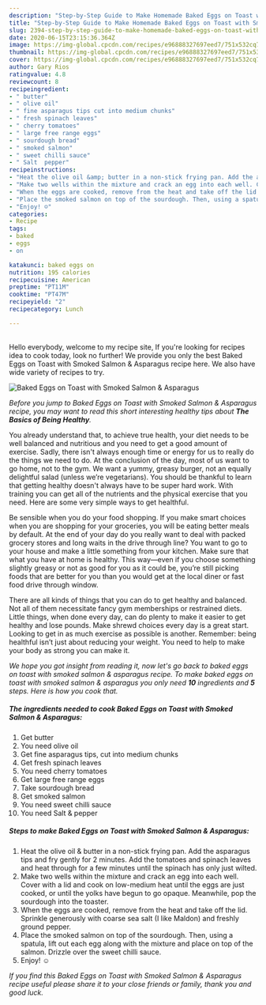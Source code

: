 ```yaml
---
description: "Step-by-Step Guide to Make Homemade Baked Eggs on Toast with Smoked Salmon &amp;amp; Asparagus"
title: "Step-by-Step Guide to Make Homemade Baked Eggs on Toast with Smoked Salmon &amp;amp; Asparagus"
slug: 2394-step-by-step-guide-to-make-homemade-baked-eggs-on-toast-with-smoked-salmon-and-amp-asparagus
date: 2020-06-15T23:15:36.364Z
image: https://img-global.cpcdn.com/recipes/e96888327697eed7/751x532cq70/baked-eggs-on-toast-with-smoked-salmon-asparagus-recipe-main-photo.jpg
thumbnail: https://img-global.cpcdn.com/recipes/e96888327697eed7/751x532cq70/baked-eggs-on-toast-with-smoked-salmon-asparagus-recipe-main-photo.jpg
cover: https://img-global.cpcdn.com/recipes/e96888327697eed7/751x532cq70/baked-eggs-on-toast-with-smoked-salmon-asparagus-recipe-main-photo.jpg
author: Gary Rios
ratingvalue: 4.8
reviewcount: 8
recipeingredient:
- " butter"
- " olive oil"
- " fine asparagus tips cut into medium chunks"
- " fresh spinach leaves"
- " cherry tomatoes"
- " large free range eggs"
- " sourdough bread"
- " smoked salmon"
- " sweet chilli sauce"
- " Salt  pepper"
recipeinstructions:
- "Heat the olive oil &amp; butter in a non-stick frying pan. Add the asparagus tips and fry gently for 2 minutes. Add the tomatoes and spinach leaves and heat through for a few minutes until the spinach has only just wilted."
- "Make two wells within the mixture and crack an egg into each well. Cover with a lid and cook on low-medium heat until the eggs are just cooked, or until the yolks have begun to go opaque. Meanwhile, pop the sourdough into the toaster."
- "When the eggs are cooked, remove from the heat and take off the lid. Sprinkle generously with coarse sea salt (I like Maldon) and freshly ground pepper."
- "Place the smoked salmon on top of the sourdough. Then, using a spatula, lift out each egg along with the mixture and place on top of the salmon. Drizzle over the sweet chilli sauce."
- "Enjoy! ☺️"
categories:
- Recipe
tags:
- baked
- eggs
- on

katakunci: baked eggs on 
nutrition: 195 calories
recipecuisine: American
preptime: "PT11M"
cooktime: "PT47M"
recipeyield: "2"
recipecategory: Lunch

---
```

<br>
Hello everybody, welcome to my recipe site, If you're looking for recipes idea to cook today, look no further! We provide you only the best Baked Eggs on Toast with Smoked Salmon &amp; Asparagus recipe here. We also have wide variety of recipes to try.
<br>


![Baked Eggs on Toast with Smoked Salmon &amp; Asparagus](https://img-global.cpcdn.com/recipes/e96888327697eed7/751x532cq70/baked-eggs-on-toast-with-smoked-salmon-asparagus-recipe-main-photo.jpg)

<i>Before you jump to Baked Eggs on Toast with Smoked Salmon &amp; Asparagus recipe, you may want to read this short interesting healthy tips about <strong>The Basics of Being Healthy</strong>.</i>

You already understand that, to achieve true health, your diet needs to be well balanced and nutritious and you need to get a good amount of exercise. Sadly, there isn't always enough time or energy for us to really do the things we need to do. At the conclusion of the day, most of us want to go home, not to the gym. We want a yummy, greasy burger, not an equally delightful salad (unless we’re vegetarians). You should be thankful to learn that getting healthy doesn't always have to be super hard work. With training you can get all of the nutrients and the physical exercise that you need. Here are some very simple ways to get healthful.

Be sensible when you do your food shopping. If you make smart choices when you are shopping for your groceries, you will be eating better meals by default. At the end of your day do you really want to deal with packed grocery stores and long waits in the drive through line? You want to go to your house and make a little something from your kitchen. Make sure that what you have at home is healthy. This way—even if you choose something slightly greasy or not as good for you as it could be, you’re still picking foods that are better for you than you would get at the local diner or fast food drive through window.

There are all kinds of things that you can do to get healthy and balanced. Not all of them necessitate fancy gym memberships or restrained diets. Little things, when done every day, can do plenty to make it easier to get healthy and lose pounds. Make shrewd choices every day is a great start. Looking to get in as much exercise as possible is another. Remember: being healthful isn’t just about reducing your weight. You need to help to make your body as strong you can make it. 


<i>We hope you got insight from reading it, now let's go back to baked eggs on toast with smoked salmon &amp; asparagus recipe. To make baked eggs on toast with smoked salmon &amp; asparagus you only need <strong>10</strong> ingredients and <strong>5</strong> steps. Here is how you cook that.
</i>

##### The ingredients needed to cook Baked Eggs on Toast with Smoked Salmon &amp; Asparagus:

1. Get  butter
1. You need  olive oil
1. Get  fine asparagus tips, cut into medium chunks
1. Get  fresh spinach leaves
1. You need  cherry tomatoes
1. Get  large free range eggs
1. Take  sourdough bread
1. Get  smoked salmon
1. You need  sweet chilli sauce
1. You need  Salt &amp; pepper


##### Steps to make Baked Eggs on Toast with Smoked Salmon &amp; Asparagus:

1. Heat the olive oil &amp; butter in a non-stick frying pan. Add the asparagus tips and fry gently for 2 minutes. Add the tomatoes and spinach leaves and heat through for a few minutes until the spinach has only just wilted.
1. Make two wells within the mixture and crack an egg into each well. Cover with a lid and cook on low-medium heat until the eggs are just cooked, or until the yolks have begun to go opaque. Meanwhile, pop the sourdough into the toaster.
1. When the eggs are cooked, remove from the heat and take off the lid. Sprinkle generously with coarse sea salt (I like Maldon) and freshly ground pepper.
1. Place the smoked salmon on top of the sourdough. Then, using a spatula, lift out each egg along with the mixture and place on top of the salmon. Drizzle over the sweet chilli sauce.
1. Enjoy! ☺️


<i>If you find this Baked Eggs on Toast with Smoked Salmon &amp; Asparagus recipe useful please share it to your close friends or family, thank you and good luck.</i>
